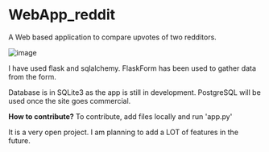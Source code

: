 # WebApp_reddit
A Web based application to compare upvotes of two redditors.

![image](https://user-images.githubusercontent.com/53705102/79609961-3e6f4f80-8115-11ea-9a95-2a78ad6133d1.png)

I have used flask and sqlalchemy. FlaskForm has been used to gather data from the form.

Database is in SQLite3 as the app is still in development. PostgreSQL will be used once the site goes commercial.

**How to contribute?**
To contribute, add files locally and run 'app.py'


It is a very open project. I am planning to add a LOT of features in the future.
